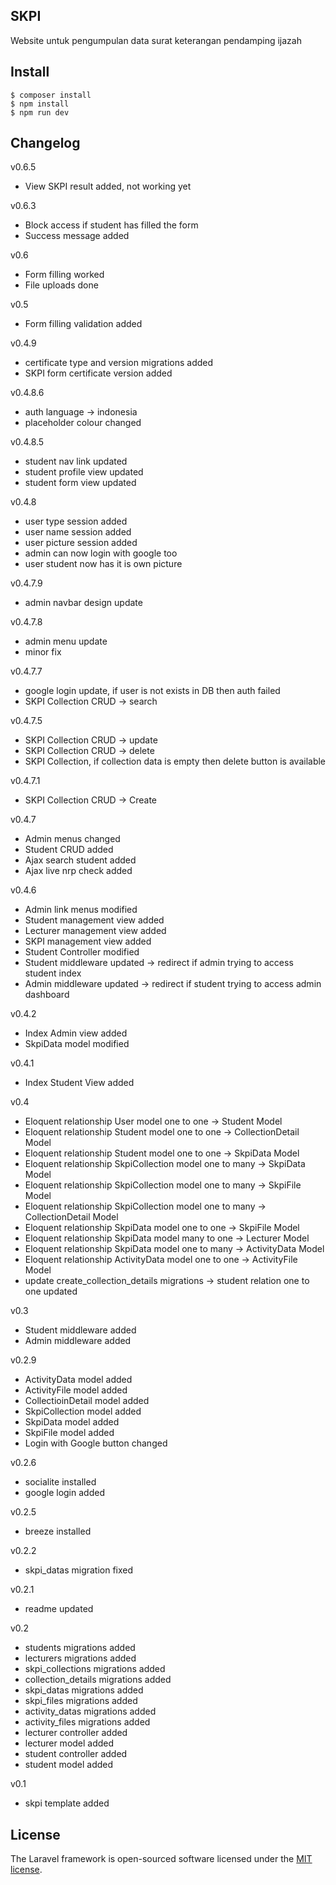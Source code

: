 ## SKPI
Website untuk pengumpulan data surat keterangan pendamping ijazah

## Install
```
$ composer install
$ npm install
$ npm run dev
```

## Changelog
v0.6.5
- View SKPI result added, not working yet

v0.6.3
- Block access if student has filled the form
- Success message added

v0.6
- Form filling worked
- File uploads done

v0.5
- Form filling validation added

v0.4.9
- certificate type and version migrations added
- SKPI form certificate version added

v0.4.8.6
- auth language -> indonesia
- placeholder colour changed

v0.4.8.5
- student nav link updated
- student profile view updated
- student form view updated

v0.4.8
- user type session added
- user name session added
- user picture session added
- admin can now login with google too
- user student now has it is own picture

v0.4.7.9
- admin navbar design update

v0.4.7.8
- admin menu update
- minor fix

v0.4.7.7
- google login update, if user is not exists in DB then auth failed
- SKPI Collection CRUD -> search

v0.4.7.5
- SKPI Collection CRUD -> update
- SKPI Collection CRUD -> delete
- SKPI Collection, if collection data is empty then delete button is available

v0.4.7.1
- SKPI Collection CRUD -> Create

v0.4.7
- Admin menus changed
- Student CRUD added
- Ajax search student added
- Ajax live nrp check added

v0.4.6
- Admin link menus modified
- Student management view added
- Lecturer management view added
- SKPI management view added
- Student Controller modified
- Student middleware updated -> redirect if admin trying to access student index
- Admin middleware updated -> redirect if student trying to access admin dashboard

v0.4.2
- Index Admin view added
- SkpiData model modified

v0.4.1
- Index Student View added

v0.4 
- Eloquent relationship User model one to one -> Student Model
- Eloquent relationship Student model one to one -> CollectionDetail Model
- Eloquent relationship Student model one to one -> SkpiData Model
- Eloquent relationship SkpiCollection model one to many -> SkpiData Model
- Eloquent relationship SkpiCollection model one to many -> SkpiFile Model
- Eloquent relationship SkpiCollection model one to many -> CollectionDetail Model
- Eloquent relationship SkpiData model one to one -> SkpiFile Model
- Eloquent relationship SkpiData model many to one -> Lecturer Model
- Eloquent relationship SkpiData model one to many -> ActivityData Model
- Eloquent relationship ActivityData model one to one -> ActivityFile Model
- update create_collection_details migrations -> student relation one to one updated

v0.3
- Student middleware added
- Admin middleware added

v0.2.9
- ActivityData model added
- ActivityFile model added
- CollectioinDetail model added
- SkpiCollection model added
- SkpiData model added
- SkpiFile model added
- Login with Google button changed 

v0.2.6
- socialite installed
- google login added

v0.2.5
- breeze installed

v0.2.2
- skpi_datas migration fixed 

v0.2.1
- readme updated

v0.2
- students migrations added
- lecturers migrations added
- skpi_collections migrations added
- collection_details migrations added
- skpi_datas migrations added
- skpi_files migrations added
- activity_datas migrations added
- activity_files migrations added
- lecturer controller added
- lecturer model added
- student controller added
- student model added

v0.1
- skpi template added


## License

The Laravel framework is open-sourced software licensed under the [MIT license](https://opensource.org/licenses/MIT).
